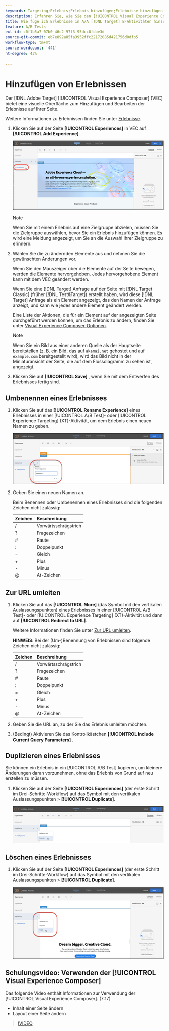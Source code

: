 ```yaml
---
keywords: Targeting;Erlebnis;Erlebnis hinzufügen;Erlebnisse hinzufügen
description: Erfahren Sie, wie Sie den [!UICONTROL Visual Experience Composer] (VEC) in  [!DNL Adobe Target].
title: Wie füge ich Erlebnisse in A/A [!DNL Target] B-Aktivitäten hinzu?
feature: A/B Tests
exl-id: c0f1b5a7-07b0-46c2-97f3-95dcc0fcbe3d
source-git-commit: eb7e892a85fa3952ffc22172085d421756d0dfb5
workflow-type: tm+mt
source-wordcount: '441'
ht-degree: 43%

---
```


# Hinzufügen von Erlebnissen

Der [!DNL Adobe Target] [!UICONTROL Visual Experience Composer] (VEC) bietet eine visuelle Oberfläche zum Hinzufügen und Bearbeiten der Erlebnisse auf Ihrer Seite.

Weitere Informationen zu Erlebnissen finden Sie unter [Erlebnisse](/help/main/c-experiences/experiences.md#concept_A2E10F6AFB3D4AEAB6951EE14688848D).

1. Klicken Sie auf der Seite **[!UICONTROL Experiences]** in VEC auf **[!UICONTROL Add Experience]**.

   ![Option „Erlebnis hinzufügen“](/help/main/c-activities/t-test-ab/t-test-create-ab/assets/add-experience.png)

   >[!NOTE]
   >
   >Wenn Sie mit einem Erlebnis auf eine Zielgruppe abzielen, müssen Sie die Zielgruppe auswählen, bevor Sie ein Erlebnis hinzufügen können. Es wird eine Meldung angezeigt, um Sie an die Auswahl Ihrer Zielgruppe zu erinnern.

1. Wählen Sie die zu ändernden Elemente aus und nehmen Sie die gewünschten Änderungen vor.

   Wenn Sie den Mauszeiger über die Elemente auf der Seite bewegen, werden die Elemente hervorgehoben. Jedes hervorgehobene Element kann mit dem VEC geändert werden.

   Wenn Sie eine [!DNL Target] Anfrage auf der Seite mit [!DNL Target Classic] (früher [!DNL Test&Target]) erstellt haben, wird diese [!DNL Target] Anfrage als ein Element angezeigt, das den Namen der Anfrage anzeigt, und kann wie jedes andere Element geändert werden.

   Eine Liste der Aktionen, die für ein Element auf der angezeigten Seite durchgeführt werden können, um das Erlebnis zu ändern, finden Sie unter [Visual Experience Composer-Optionen](/help/main/c-experiences/c-visual-experience-composer/viztarget-options.md).

   >[!NOTE]
   >
   >Wenn Sie ein Bild aus einer anderen Quelle als der Hauptseite bereitstellen (z. B. ein Bild, das auf `akamai.net` gehostet und auf `example.com` bereitgestellt wird), wird das Bild nicht in der Miniaturansicht der Seite, die auf dem Flussdiagramm zu sehen ist, angezeigt.

1. Klicken Sie auf **[!UICONTROL Save]** , wenn Sie mit dem Entwerfen des Erlebnisses fertig sind.

## Umbenennen eines Erlebnisses

1. Klicken Sie auf das **[!UICONTROL Rename Experience]** eines Erlebnisses in einer [!UICONTROL A/B Test]- oder [!UICONTROL Experience Targeting] (XT)-Aktivität, um dem Erlebnis einen neuen Namen zu geben.

   ![Erlebnis umbenennen](/help/main/c-activities/t-test-ab/t-test-create-ab/assets/rename-experience.png)

2. Geben Sie einen neuen Namen an.

   Beim Benennen oder Umbenennen eines Erlebnisses sind die folgenden Zeichen nicht zulässig:

   | Zeichen | Beschreibung |
   |--- |--- |
   | / | Vorwärtsschrägstrich |
   | ? | Fragezeichen |
   | # | Raute |
   | : | Doppelpunkt |
   | = | Gleich |
   | + | Plus |
   | - | Minus |
   | @ | At-Zeichen |

## Zur URL umleiten

1. Klicken Sie auf das **[!UICONTROL More]** (das Symbol mit den vertikalen Auslassungspunkten) eines Erlebnisses in einer [!UICONTROL A/B Test]- oder [!UICONTROL Experience Targeting] (XT)-Aktivität und dann auf **[!UICONTROL Redirect to URL]**.

   Weitere Informationen finden Sie unter [Zur URL umleiten](/help/main/c-experiences/c-visual-experience-composer/redirect-offer.md).

   **HINWEIS**: Bei der (Um-)Benennung von Erlebnissen sind folgende Zeichen nicht zulässig:

   | Zeichen | Beschreibung |
   |--- |--- |
   | / | Vorwärtsschrägstrich |
   | ? | Fragezeichen |
   | # | Raute |
   | : | Doppelpunkt |
   | = | Gleich |
   | + | Plus |
   | - | Minus |
   | @ | At-Zeichen |

1. Geben Sie die URL an, zu der Sie das Erlebnis umleiten möchten.

1. (Bedingt) Aktivieren Sie das Kontrollkästchen **[!UICONTROL Include Current Query Parameters]** .

## Duplizieren eines Erlebnisses

Sie können ein Erlebnis in ein [!UICONTROL A/B Test] kopieren, um kleinere Änderungen daran vorzunehmen, ohne das Erlebnis von Grund auf neu erstellen zu müssen.

1. Klicken Sie auf der Seite **[!UICONTROL Experiences]** (der erste Schritt im Drei-Schritte-Workflow) auf das Symbol mit den vertikalen Auslassungspunkten > **[!UICONTROL Duplicate]**.

   ![Option „Erlebnis duplizieren“](/help/main/c-activities/t-test-ab/t-test-create-ab/assets/duplicate-experience.png)

## Löschen eines Erlebnisses

1. Klicken Sie auf der Seite **[!UICONTROL Experiences]** (der erste Schritt im Drei-Schritte-Workflow) auf das Symbol mit den vertikalen Auslassungspunkten > **[!UICONTROL Duplicate]**.

   ![Option „Erlebnis löschen“](/help/main/c-activities/t-test-ab/t-test-create-ab/assets/delete-experience.png)

## Schulungsvideo: Verwenden der [!UICONTROL Visual Experience Composer]

Das folgende Video enthält Informationen zur Verwendung der [!UICONTROL Visual Experience Composer]. (7:17)

* Inhalt einer Seite ändern
* Layout einer Seite ändern

>[!VIDEO](https://video.tv.adobe.com/v/17399)

